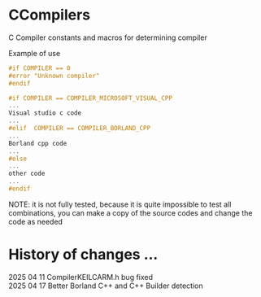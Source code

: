 # CCompilers
C Compiler constants and macros for determining compiler

Example of use

```c
#if COMPILER == 0
#error "Unknown compiler"
#endif

#if COMPILER == COMPILER_MICROSOFT_VISUAL_CPP
...
Visual studio c code
...
#elif  COMPILER == COMPILER_BORLAND_CPP
...
Borland cpp code
...
#else
...
other code
...
#endif
```

NOTE: 
it is not fully tested, 
because it is quite impossible to test all combinations, 
you can make a copy of the source codes and change the code as needed


# History of changes ...
2025 04 11 CompilerKEILCARM.h bug fixed<br/>
2025 04 17 Better Borland C++ and C++ Builder detection<br/>
